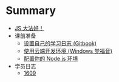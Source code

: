 # Summary

* [JS 大法好！](README.md)
* 课前准备
  * [设置自己的学习日志 (Gitbook)](setup_gitbook.md)
  * [使用云端开发环境 (Windows 党福音)](using_nitrous_io.md)
  * [配置你的 Node.js 环境](setup_node.md)
* 学员日志
  * [1609](1609.md)

